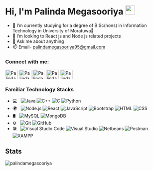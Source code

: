 # Hi, I'm Palinda Megasooriya <img src="https://raw.githubusercontent.com/MartinHeinz/MartinHeinz/master/wave.gif" width="30px">

- 🌱 I’m currently studying for a degree of B.Sc(hons) in Information Technology in University of Moratuwa🏫
- 👯 I’m looking to React js and Node js related projects
- 💬 Ask me about anything
- 📫 Email- palindamegasooriya95@gmail.com


<p align="left">
<h3 align="left">Connect with me:</h3>
<a href="https://www.linkedin.com/in/palindamegasooriya/" target="blank"><img align="center" src="https://cdn.jsdelivr.net/npm/simple-icons@3.0.1/icons/linkedin.svg" alt="Palinda Megasooriya" height="30" width="40" /></a>
<a href="https://www.hackerrank.com/palindamit" target="blank"><img align="center" src="https://cdn.jsdelivr.net/npm/simple-icons@3.0.1/icons/hackerrank.svg" alt="Palinda Megasooriya" height="30" width="40" /></a>
<a href="https://www.facebook.com/palinda.megasooriya.7" target="blank"><img align="center" src="https://cdn.jsdelivr.net/npm/simple-icons@3.0.1/icons/facebook.svg" alt="Palinda Megasooriya" height="30" width="40" /></a>
<a href="https://www.instagram.com/palindamegasooriya/" target="blank"><img align="center" src="https://cdn1.iconfinder.com/data/icons/social-media-circle-7/512/Circled_Instagram_svg-512.png" alt="Palinda Megasooriya" height="30" width="40" /></a>
<a href="https" target="blank"><img align="center" src="https://cdn.jsdelivr.net/npm/simple-icons@3.0.1/icons/twitter.svg" alt="Palinda Megasooriya" height="30" width="40" /></a>
</p>


### Familiar Technology Stacks

- 💻 &nbsp;
  ![Java](https://img.shields.io/badge/-Java-333333?style=flat&logo=Java&logoColor=007396)
  ![C++](https://img.shields.io/badge/-C++-333333?style=flat&logo=C%2B%2B&logoColor=239120)
  ![C](https://img.shields.io/badge/-C-333333?style=flat&logo=C%2B%2B&logoColor=A8B9CC)
  ![Python](https://img.shields.io/badge/-Python-333333?style=flat&logo=python)
- 🌍 &nbsp;
  ![Node.js](https://img.shields.io/badge/-Node.js-333333?style=flat&logo=node.js)
  ![React](https://img.shields.io/badge/-React-333333?style=flat&logo=react)
  ![JavaScript](https://img.shields.io/badge/-JavaScript-333333?style=flat&logo=javascript)
  ![Bootstrap](https://img.shields.io/badge/-Bootstrap-333333?style=flat&logo=bootstrap&logoColor=563D7C)
  ![HTML](https://img.shields.io/badge/-HTML-333333?style=flat&logo=HTML5)
  ![CSS](https://img.shields.io/badge/-CSS-333333?style=flat&logo=CSS3&logoColor=1572B6)
- 🛢 &nbsp;
  ![MySQL](https://img.shields.io/badge/-MySQL-333333?style=flat&logo=mysql)
  ![MongoDB](https://img.shields.io/badge/-MongoDB-333333?style=flat&logo=mongodb)
- ⚙️ &nbsp;
  ![Git](https://img.shields.io/badge/-Git-333333?style=flat&logo=git)
  ![GitHub](https://img.shields.io/badge/-GitHub-333333?style=flat&logo=github)
- 🛠 &nbsp;
  ![Visual Studio Code](https://img.shields.io/badge/-Visual%20Studio%20Code-333333?style=flat&logo=visual-studio-code&logoColor=007ACC)
  ![Visual Studio](https://img.shields.io/badge/-Visual%20Studio-333333?style=flat&logo=visual-studio&logoColor=5C2D91)
  ![Netbeans](https://img.shields.io/badge/-NetBeans-333333?style=flat&logo=net-beans&logoColor=3DDC84)
  ![Postman](https://img.shields.io/badge/-Postman-333333?style=flat&logo=postman&logoColor=FF6C37)
  ![XAMPP](https://img.shields.io/badge/-XAMPP-333333?style=flat&logo=xampp&logoColor=FB7A24)

## Stats
<p><img src="https://github-readme-stats.vercel.app/api?username=palindamegasooriya&show_icons=true&theme=dracula" alt="palindamegasooriya" /></p>

